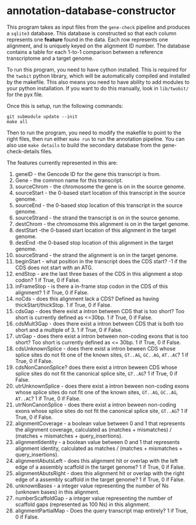 # annotation-database-constructor

This program takes as input files from the `gene-check` pipeline and produces a `sqlite3` database. This database is constructed so that each column represents one **feature** found in the data. Each row represents one alignment, and is uniquely keyed on the alignment ID number. The database contains a table for each 1-to-1 comparison between a reference transcriptome and a target genome.

To run this program, you need to have cython installed. This is required for the `twobit` python library, which will be automatically compiled and installed by the makefile. This also means you need to have ability to add modules to your python installation. If you want to do this manually, look in `lib/twobit/` for the pyx file.

Once this is setup, run the following commands:

```
git submodule update --init
make all
```

Then to run the program, you need to modify the makefile to point to the right files, then run either `make run` to run the annotation pipeline. You can also use `make details` to build the secondary database from the gene-check-details files.

The features currently represented in this are:

1. geneID - the Gencode ID for the gene this transcript is from.
2. Gene - the common name for this transcript.
3. sourceChrom - the chromosome the gene is on in the source genome.
4. sourceStart - the 0-based start location of this transcript in the source genome.
5. sourceEnd - the 0-based stop location of this transcript in the source genome.
6. sourceStrand - the strand the transcript is on in the source genome.
7. destChrom - the chromosome this alignment is on in the target genome.
8. destStart -the 0-based start location of this alignment in the target genome.
9. destEnd -the 0-based stop location of this alignment in the target genome.
10. sourceStrand - the strand the alignment is on in the target genome.
11. beginStart - what position in the transcript does the CDS start? -1 if the CDS does not start with an ATG.
12. endStop - are the last three bases of the CDS in this alignment a stop codon? 1 if True, 0 if False.
13. inFrameStop - is there a in-frame stop codon in the CDS of this alignment? 1 if True, 0 if False.
14. noCds - does this alignment lack a CDS? Defined as having thickStart/thickStop. 1 if True, 0 if False.
15. cdsGap - does there exist a intron between CDS that is too short? Too short is currently defined as <=30bp. 1 if True, 0 if False.
16. cdsMult3Gap - does there exist a intron between CDS that is both too short and a multiple of 3. 1 if True, 0 if False.
17. utrGap - does there exist a intron between non-coding exons that is too short? Too short is currently defined as <= 30bp. 1 if True, 0 if False.
18. cdsUnknownSplice - does there exist a intron beween CDS whose splice sites do not fit one of the known sites, `GT..AG`, `GC..AG`, `AT..AC`? 1 if True, 0 if False.
19. cdsNonCanonSplice?  does there exist a intron beween CDS whose splice sites do not fit the canonical splice site, `GT..AG`? 1 if True, 0 if False.
20. utrUnknownSplice - does there exist a intron beween non-coding exons whose splice sites do not fit one of the known sites, `GT..AG`, `GC..AG`, `AT..AC`? 1 if True, 0 if False.
21. utrNonCanonSplice - does there exist a intron beween non-coding exons whose splice sites do not fit the canonical splice site, `GT..AG`? 1 if True, 0 if False.
22. alignmentCoverage - a boolean value between 0 and 1 that represents the alignment coverage, calculated as (matches + mismatches) / (matches + mismatches + query_insertions). 
23. alignmentIdentity - a boolean value between 0 and 1 that represents alignment identity, calculated as matches / (matches + mismatches + query_insertions).
24. alignmentAbutsLeft - does this alignment hit or overlap with the left edge of a assembly scaffold in the target genome? 1 if True, 0 if False.
25. alignmentAbutsRight - does this alignment hit or overlap with the right edge of a assembly scaffold in the target genome? 1 if True, 0 if False.
26. unknownBases - a integer value representing the number of Ns (unknown bases) in this alignment.
27. numberScaffoldGap - a integer value representing the number of scaffold gaps (represented as 100 Ns) in this alignment.
28. alignmentPartialMap - Does the query transcript map entirely? 1 if True, 0 if False.
